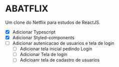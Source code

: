 # ABATFLIX

Um clone do Netflix para estudos de ReactJS.

- [x] Adicionar Typescript
- [x] Adicionar Styled-components
- [ ] Adicionar autenicacao de usuarios e tela de login
    - [ ] Adicionar tela inicial pedindo Login
    - [ ] Adicionar Tela de login
    - [ ] Adicioanr tela de cadastro de usuarios